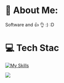 # 💫 About Me:
Software and 👍  👌  :)  :D

# 💻 Tech Stac

[![My Skills](https://skillicons.dev/icons?i=python,pytorch,tensorflow,typescript&perline=10)](https://skillicons.dev)




![](https://github-readme-stats.vercel.app/api/top-langs/?username=yusagulgor&theme=dark&hide_border=true&include_all_commits=true&count_private=true&layout=compact)
